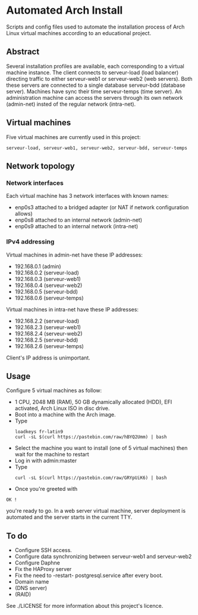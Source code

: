 # Automated Arch Install
Scripts and config files used to automate the installation process of Arch Linux virtual machines according to an educational project.
## Abstract
Several installation profiles are available, each corresponding to a virtual machine instance.
The client connects to serveur-load (load balancer) directing traffic to either serveur-web1 or serveur-web2 (web servers).
Both these servers are connected to a single database serveur-bdd (database server).
Machines have sync their time serveur-temps (time server).
An administration machine can access the servers through its own network (admin-net) insted of the regular network (intra-net).

## Virtual machines
Five virtual machines are currently used in this project:
```commandline
serveur-load, serveur-web1, serveur-web2, serveur-bdd, serveur-temps
```

## Network topology
### Network interfaces
Each virtual machine has 3 network interfaces with known names:
- enp0s3 attached to a bridged adapter (or NAT if network configuration allows)
- enp0s8 attached to an internal network (admin-net)
- enp0s9 attached to an internal network (intra-net)

### IPv4 addressing
Virtual machines in admin-net have these IP addresses:
- 192.168.0.1 (admin)
- 192.168.0.2 (serveur-load)
- 192.168.0.3 (serveur-web1)
- 192.168.0.4 (serveur-web2)
- 192.168.0.5 (serveur-bdd)
- 192.168.0.6 (serveur-temps)

Virtual machines in intra-net have these IP addresses:
- 192.168.2.2 (serveur-load)
- 192.168.2.3 (serveur-web1)
- 192.168.2.4 (serveur-web2)
- 192.168.2.5 (serveur-bdd)
- 192.168.2.6 (serveur-temps)

Client's IP address is unimportant.

## Usage
Configure 5 virtual machines as follow:
- 1 CPU, 2048 MB (RAM), 50 GB dynamically allocated (HDD), EFI activated, Arch Linux ISO in disc drive.
- Boot into a machine with the Arch image.
- Type 
    ```commandline
    loadkeys fr-latin9
    curl -sL $(curl https://pastebin.com/raw/hBYQ2Umm) | bash
    ```
- Select the machine you want to install (one of 5 virtual machines) then wait for the machine to restart
- Log in with admin:master
- Type
    ```commandline
    curl -sL $(curl https://pastebin.com/raw/GRYpUiK6) | bash
    ```
- Once you're greeted with
```commandline
OK !
```
you're ready to go. In a web server virtual machine, server deployment is automated and the server starts in the current TTY.

## To do
- Configure SSH access.
- Configure data synchronizing between serveur-web1 and serveur-web2
- Configure Daphne
- Fix the HAProxy server
- Fix the need to -restart- postgresql.service after every boot.
- Domain name
- (DNS server)
- (RAID)

See ./LICENSE for more information about this project's licence.
